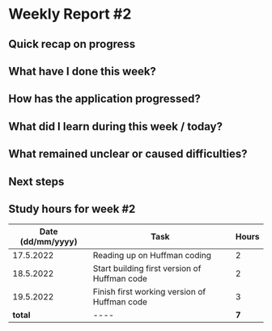 # Weekly Report #2

## Quick recap on progress

## What have I done this week?


## How has the application progressed?

## What did I learn during this week / today?


## What remained unclear or caused difficulties? 

## Next steps

## Study hours for week #2

| Date (dd/mm/yyyy) |Task | Hours |
| ---- | ---- | ---- |
| 17.5.2022 | Reading up on Huffman coding  | 2 |
| 18.5.2022 | Start building first version of Huffman code  | 2 |
| 19.5.2022 | Finish first working version of Huffman code | 3 |
| **total**| ---- | **7** |
